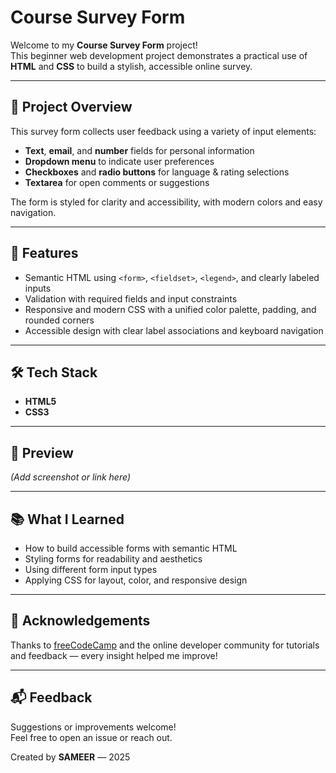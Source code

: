 # Course Survey Form

Welcome to my **Course Survey Form** project!  
This beginner web development project demonstrates a practical use of **HTML** and **CSS** to build a stylish, accessible online survey.

---

## 📝 Project Overview
This survey form collects user feedback using a variety of input elements:

- **Text**, **email**, and **number** fields for personal information  
- **Dropdown menu** to indicate user preferences  
- **Checkboxes** and **radio buttons** for language & rating selections  
- **Textarea** for open comments or suggestions  

The form is styled for clarity and accessibility, with modern colors and easy navigation.

---

## 🌟 Features
- Semantic HTML using `<form>`, `<fieldset>`, `<legend>`, and clearly labeled inputs  
- Validation with required fields and input constraints  
- Responsive and modern CSS with a unified color palette, padding, and rounded corners  
- Accessible design with clear label associations and keyboard navigation  

---

## 🛠️ Tech Stack
- **HTML5**
- **CSS3**

---

## 🎨 Preview
*(Add screenshot or link here)*

---

## 📚 What I Learned
- How to build accessible forms with semantic HTML  
- Styling forms for readability and aesthetics  
- Using different form input types  
- Applying CSS for layout, color, and responsive design  

---

## 🤝 Acknowledgements
Thanks to [freeCodeCamp](https://www.freecodecamp.org/) and the online developer community for tutorials and feedback — every insight helped me improve!

---

## 📬 Feedback
Suggestions or improvements welcome!  
Feel free to open an issue or reach out.  

Created by **SAMEER** — 2025

